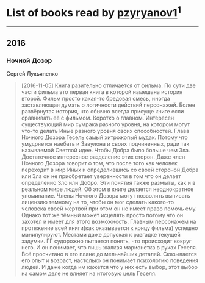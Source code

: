 # List of books read by [pzyryanov1](https://plus.google.com/102383933923761177461)<sup>1</sup>
---

## 2016

### Ночной Дозор
Сергей Лукьяненко
> [2016-11-05] Книга разительно отличается от фильма. По сути две части фильма это первая книга в которой намешана история второй. Фильм просто какая-то бредовая смесь, иногда заставляющая думать о логичности действий персонажей. Более развёрнутая история, что обычно всегда присуще книге если сравнивать её с фильмом. Коротко о главном. Интересен существующий мир сумрака разного уровня, на котором могут что-то делать Иные разного уровня своих способностей. Глава Ночного Дозора Гесель самый хитрожопый мудак. Потому что умудряется наебать и Завулона и своих подчиненных, ради так называемой Светлой идее. Чтобы Добра было больше чем Зла. Достаточное интересное разделение этих сторон. Даже член Ночного Дозора говорит о том, что после того как человек переходит в мир Иных и определившись со своей стороной Добра или Зла он не приобретает уверенности в том что он делает определенно Зло или Добро. Эти понятия также размыты, как и в реальном мире людей. Об этом в книге делается неоднократное упоминание. Члены Ночного Дозора могут позволить выписать лицензию темному на то, чтобы он мог сделать какого-то человека своей жертвой при этом он не имеет право помочь ему. Однако тот же тёмный может исцелять просто потому что он захотел и имеет для этого возможность. Главным персонажем на протяжение всей книги(как оказывается к концу фильма) успешно манипулируют. Местами даже допуская к разгадке текущей задумки. ГГ судорожно пытается понять, что происходит вокруг него. И он понимает, что лишь жалкая марионетка в руках Геселя. Всё просчитано в его плане до мельчайших деталей. Сказывается его опыт и возраст, настолько он понимает психологию поведения людей. И даже когда им кажется что у них есть выбор, этот выбор на самом деле не влияет на итоговую цель Геселя.



